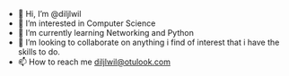 - 👋 Hi, I’m @diljlwil
- 👀 I’m interested in Computer Science 
- 🌱 I’m currently learning Networking and Python
- 💞️ I’m looking to collaborate on anything i find of interest that i have the skills to do.
- 📫 How to reach me diljlwil@otulook.com

<!---
diljlwil/diljlwil is a ✨ special ✨ repository because its `README.md` (this file) appears on your GitHub profile.
You can click the Preview link to take a look at your changes.
--->
